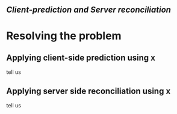 ## *Client-prediction and Server reconciliation*

# Resolving the problem

## Applying client-side prediction using x
tell us

## Applying server side reconciliation using x
tell us
